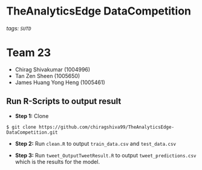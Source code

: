 # TheAnalyticsEdge DataCompetition
 
###### tags: `SUTD`

# Team 23
- Chirag Shivakumar (1004996)
- Tan Zen Sheen (1005650)
- James Huang Yong Heng (1005461)

## Run R-Scripts to output result

- **Step 1:** Clone
```shell
$ git clone https://github.com/chiragshiva99/TheAnalyticsEdge-DataCompetition.git 
```

- **Step 2:** Run `clean.R` to output `train_data.csv` and `test_data.csv`

- **Step 3:** Run `tweet_OutputTweetResult.R` to output `tweet_predictions.csv` which is the results for the model.
